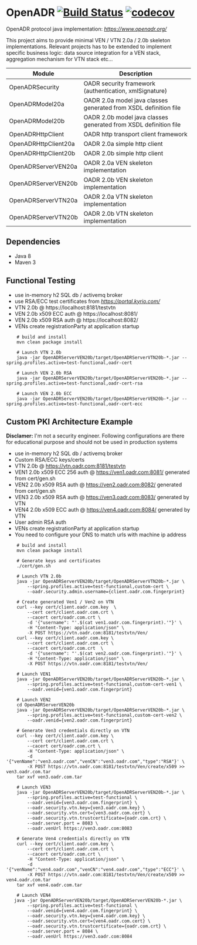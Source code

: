 # OpenADR  [![Build Status](https://travis-ci.org/avob/OpenADR.svg?branch=master)](https://travis-ci.org/avob/OpenADR)  [![codecov](https://codecov.io/gh/avob/OpenADR/branch/master/graph/badge.svg)](https://codecov.io/gh/avob/OpenADR)


OpenADR protocol java implementation: *https://www.openadr.org/*

This project aims to provide minimal VEN / VTN 2.0a / 2.0b skeleton implementations. Relevant projects has to be extended to implement specific business logic: data source integration for a VEN stack, aggregation mechanism for VTN stack etc...

Module | Description
------------- | ------------- 
OpenADRSecurity | OADR security framework (authentication, xmlSignature)
OpenADRModel20a | OADR 2.0a model java classes generated from XSDL definition file
OpenADRModel20b | OADR 2.0b model java classes generated from XSDL definition file
OpenADRHttpClient | OADR http transport client framework
OpenADRHttpClient20a | OADR 2.0a simple http client
OpenADRHttpClient20b | OADR 2.0b simple http client
OpenADRServerVEN20a | OADR 2.0a VEN skeleton implementation
OpenADRServerVEN20b | OADR 2.0b VEN skeleton implementation
OpenADRServerVTN20a | OADR 2.0a VTN skeleton implementation
OpenADRServerVTN20b | OADR 2.0b VTN skeleton implementation

## Dependencies
- Java 8
- Maven 3 

## Functional Testing
- use in-memory h2 SQL db / activemq broker
- use RSA/ECC test certificates from *https://portal.kyrio.com/*
- VTN 2.0b @ https://localhost:8181/testvtn
- VEN 2.0b x509 ECC auth @ https://localhost:8081/
- VEN 2.0b x509 RSA auth @ https://localhost:8082/
- VENs create registrationParty at application startup

```shell
	# build and install
	mvn clean package install

	# Launch VTN 2.0b
    java -jar OpenADRServerVEN20b/target/OpenADRServerVTN20b-*.jar --spring.profiles.active=test-functional,oadr-cert 
        
    # Launch VEN 2.0b RSA
    java -jar OpenADRServerVEN20b/target/OpenADRServerVEN20b-*.jar --spring.profiles.active=test-functional,oadr-cert-rsa 

    # Launch VEN 2.0b ECC
    java -jar OpenADRServerVEN20b/target/OpenADRServerVEN20b-*.jar --spring.profiles.active=test-functional,oadr-cert-ecc
```

## Custom PKI Architecture Example
**Disclamer:** I'm not a security engineer. Following configurations are there for educational purpose and should not be used in production systems

- use in-memory h2 SQL db / activemq broker
- Custom RSA/ECC keys/certs
- VTN 2.0b @ https://vtn.oadr.com:8181/testvtn
- VEN1 2.0b x509 ECC 256 auth @ https://ven1.oadr.com:8081/ generated from cert/gen.sh
- VEN2 2.0b x509 RSA auth @ https://ven2.oadr.com:8082/ generated from cert/gen.sh
- VEN3 2.0b x509 RSA auth @ https://ven3.oadr.com:8083/ generated by VTN
- VEN4 2.0b x509 ECC auth @ https://ven4.oadr.com:8084/ generated by VTN
- User admin RSA auth
- VENs create registrationParty at application startup
- You need to configure your DNS to match urls with machine ip address
```shell
	# build and install
	mvn clean package install

	# Generate keys and certificates
	./cert/gen.sh

	# Launch VTN 2.0b
	java -jar OpenADRServerVEN20b/target/OpenADRServerVTN20b-*.jar \
        --spring.profiles.active=test-functional,custom-cert \
        --oadr.security.admin.username={client.oadr.com.fingerprint}  

    # Create generated Ven1 / Ven2 on VTN
    curl --key cert/client.oadr.com.key  \
    	--cert cert/client.oadr.com.crt \ 
        --cacert cert/oadr.com.crt \
        -d '{"username": "'.$(cat ven1.oadr.com.fingerprint).'"}' \
        -H "Content-Type: application/json" \
        -X POST https://vtn.oadr.com:8181/testvtn/Ven/
    curl --key cert/client.oadr.com.key \
    	--cert cert/client.oadr.com.crt \
        --cacert cert/oadr.com.crt  \
        -d '{"username": "'.$(cat ven2.oadr.com.fingerprint).'"}' \
        -H "Content-Type: application/json" \
        -X POST https://vtn.oadr.com:8181/testvtn/Ven/

    # Launch VEN1
    java -jar OpenADRServerVEN20b/target/OpenADRServerVEN20b-*.jar \
        --spring.profiles.active=test-functional,custom-cert-ven1 \
        --oadr.venid={ven1.oadr.com.fingerprint} 

    # Launch VEN2
    cd OpenADRServerVEN20b
    java -jar OpenADRServerVEN20b/target/OpenADRServerVEN20b-*.jar \
        --spring.profiles.active=test-functional,custom-cert-ven2 \
        --oadr.venid={ven2.oadr.com.fingerprint} 

    # Generate Ven3 credentials directly on VTN
    curl --key cert/client.oadr.com.key \
    	--cert cert/client.oadr.com.crt \
    	--cacert cert/oadr.com.crt \
    	-H "Content-Type: application/json" \
    	-d '{"venName":"ven3.oadr.com","venCN":"ven3.oadr.com","type":"RSA"}' \
    	-X POST https://vtn.oadr.com:8181/testvtn/Ven/create/x509 >> ven3.oadr.com.tar
    tar xvf ven3.oadr.com.tar

    # Launch VEN3
    java -jar OpenADRServerVEN20b/target/OpenADRServerVEN20b-*.jar \
        --spring.profiles.active=test-functional \
        --oadr.venid={ven3.oadr.com.fingerprint} \
        --oadr.security.vtn.key={ven3.oadr.com.key} \
        --oadr.security.vtn.cert={ven3.oadr.com.cert} \
        --oadr.security.vtn.trustcertificate={oadr.com.crt} \
        --oadr.server.port = 8083 \
        --oadr.venUrl https://ven3.oadr.com:8083
        
    # Generate Ven4 credentials directly on VTN
    curl --key cert/client.oadr.com.key \
    	--cert cert/client.oadr.com.crt \
    	--cacert cert/oadr.com.crt \
    	-H "Content-Type: application/json" \
    	-d '{"venName":"ven4.oadr.com","venCN":"ven4.oadr.com","type":"ECC"}' \
    	-X POST https://vtn.oadr.com:8181/testvtn/Ven/create/x509 >> ven4.oadr.com.tar
    tar xvf ven4.oadr.com.tar

    # Launch VEN4
   java -jar OpenADRServerVEN20b/target/OpenADRServerVEN20b-*.jar \
        --spring.profiles.active=test-functional \
        --oadr.venid={ven4.oadr.com.fingerprint} \
        --oadr.security.vtn.key={ven4.oadr.com.key} \
        --oadr.security.vtn.cert={ven4.oadr.com.cert} \
        --oadr.security.vtn.trustcertificate={oadr.com.crt} \
        --oadr.server.port = 8084 \
        --oadr.venUrl https://ven3.oadr.com:8084
```
